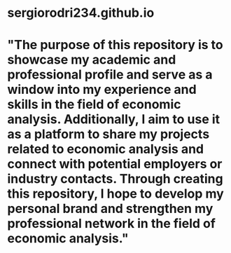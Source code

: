 # sergiorodri234.github.io
# "The purpose of this repository is to showcase my academic and professional profile and serve as a window into my experience and skills in the field of economic analysis. Additionally, I aim to use it as a platform to share my projects related to economic analysis and connect with potential employers or industry contacts. Through creating this repository, I hope to develop my personal brand and strengthen my professional network in the field of economic analysis."
